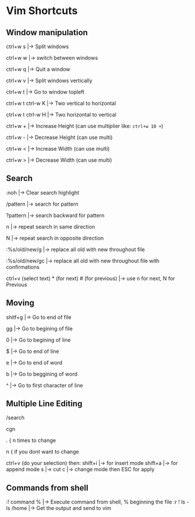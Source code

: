 # Vim Shortcuts

## Window manipulation

ctrl+w s |-> Split windows

ctrl+w w |-> switch between windows

ctrl+w q |-> Quit a window

ctrl+w v |-> Split windows vertically

ctrl+w t |-> Go to window topleft

ctrl+w t ctrl-w K |-> Two vertical to horizontal

ctrl+w t ctrl-w H |-> Two horizontal to vertical

ctrl+w + |-> Increase Height (can use multiplier like: `ctrl+w 10 +`)

ctrl+w - |-> Decrease Height (can use multi)

ctrl+w < |-> Increase Width (can use multi)

ctrl+w > |-> Decrease Width (can use multi)

## Search

:noh |-> Clear search highlight

/pattern |-> search for pattern

?pattern |-> search backward for pattern

n |-> repeat search in same direction

N |-> repeat search in opposite direction

:%s/old/new/g |-> replace all old with new throughout file

:%s/old/new/gc |-> replace all old with new throughout file with confirmations

ctrl+v (select text) * (for next) # (for previous)  |-> use n for next, N for Previous

## Moving

shitf+g |-> Go to end of file

gg |-> Go to begining of file

0 |-> Go to begining of line

$ |-> Go to end of line

e |-> Go to end of word

b |-> Go to beggining of word

^ |-> Go to first character of line

## Multiple Line Editing

/search

cgn

. { n times to change

n { if you dont want to change

ctrl+v (do your selection) then:
  shift+i |-> for insert mode
  shift+a |-> for append mode
  s |-> cut
  c |-> change mode
  then ESC for apply

## Commands from shell
:! command %     |-> Execute command from shell, % beginning the file
:r ! ls -ls /home    |-> Get the output and send to vim

